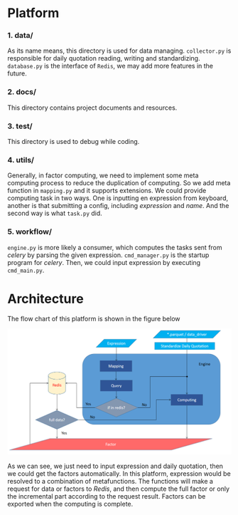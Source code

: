 # Platform

### 1. data/
As its name means, this directory is used for data managing. `collector.py` is responsible for daily quotation reading, writing and standardizing. `database.py` is the interface of `Redis`, we may add more features in the future.

### 2. docs/
This directory contains project documents and resources.

### 3. test/
This directory is used to debug while coding.

### 4. utils/
Generally, in factor computing, we need to implement some meta computing process to reduce the duplication of computing. So we add meta function in `mapping.py` and it supports extensions. We could provide computing task in two ways. One is inputting en expression from keyboard, another is that submitting a config, including *expression* and *name*. And the second way is what `task.py` did.

### 5. workflow/
`engine.py` is more likely a consumer, which computes the tasks sent from *celery* by parsing the given expression. `cmd_manager.py` is the startup program for *celery*. Then, we could input expression by executing `cmd_main.py`.

# Architecture
The flow chart of this platform is shown in the figure below

![](docs/architecture.png)

As we can see, we just need to input expression and daily quotation, then we could get the factors automatically. In this platform, expression would be resolved to a combination of metafunctions. The functions will make a request for data or factors to *Redis*, and then compute the full factor or only the incremental part according to the request result. Factors can be exported when the computing is complete.